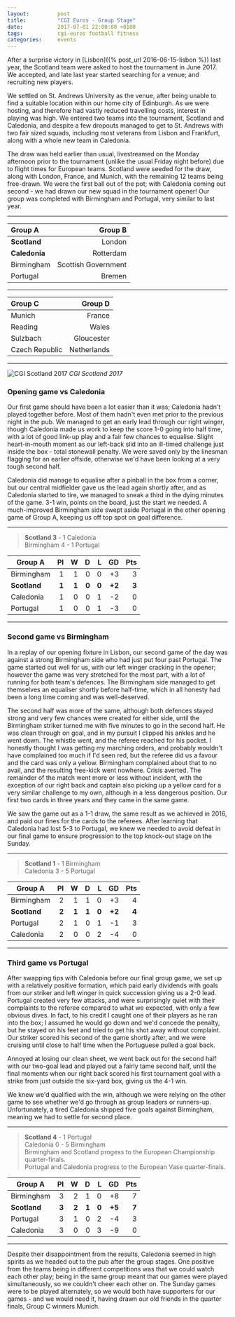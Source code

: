 ```yaml
---
layout:         post
title:          "CGI Euros - Group Stage"
date:           2017-07-01 22:00:00 +0100
tags:           cgi-euros football fitness
categories:     events
---
```


After a surprise victory in [Lisbon]({% post_url 2016-06-15-lisbon %}) last year, the Scotland team were asked to host the tournament in June 2017. We accepted, and late last year started searching for a venue; and recruiting new players.

<!-- Read More -->

We settled on St. Andrews University as the venue, after being unable to find a suitable location within our home city of Edinburgh. As we were hosting, and therefore had vastly reduced travelling costs, interest in playing was high. We entered two teams into the tournament, Scotland and Caledonia, and despite a few dropouts managed to get to St. Andrews with two fair sized squads, including most veterans from Lisbon and Frankfurt, along with a whole new team in Caledonia.

The draw was held earlier than usual, livestreamed on the Monday afternoon prior to the tournament (unlike the usual Friday night before) due to flight times for European teams. Scotland were seeded for the draw, along with London, France, and Munich, with the remaining 12 teams being free-drawn. We were the first ball out of the pot; with Caledonia coming out second - we had drawn our new squad in the tournament opener! Our group was completed with Birmingham and Portugal, very similar to last year.

---

|Group A|Group B|
|:---|---:|
|**Scotland**|London|
|**Caledonia**|Rotterdam|
|Birmingham|Scottish Government|
|Portugal|Bremen|

---

|Group C|Group D|
|:---|---:|
|Munich|France|
|Reading|Wales|
|Sulzbach|Gloucester|
|Czech Republic|Netherlands|

---

![CGI Scotland 2017]({{site.baseurl}}/assets/img/cgi-euros-2017-team-photo.jpg)
*CGI Scotland 2017*

### Opening game vs Caledonia

Our first game should have been a lot easier than it was; Caledonia hadn't played together before. Most of them hadn't even met prior to the previous night in the pub. We managed to get an early lead through our right winger, though Caledonia made us work to keep the score 1-0 going into half time, with a lot of good link-up play and a fair few chances to equalise. Slight heart-in-mouth moment as our left-back slid into an ill-timed challenge just inside the box - total stonewall penalty. We were saved only by the linesman flagging for an earlier offside, otherwise we'd have been looking at a very tough second half. 

Caledonia did manage to equalise after a pinball in the box from a corner, but our central midfielder gave us the lead again shortly after, and as Caledonia started to tire, we managed to sneak a third in the dying minutes of the game. 3-1 win, points on the board, just the start we needed. A much-improved Birmingham side swept aside Portugal in the other opening game of Group A, keeping us off top spot on goal difference.

---
 
> **Scotland 3** - 1 Caledonia  
> Birmingham 4 - 1 Portugal  

| Group A | Pl | W | D | L | GD | Pts |
|--------|---:|---:|---:|---:|---:|---:|
|Birmingham|1|1|0|0|+3|3|
|**Scotland**|**1**|**1**|**0**|**0**|**+2**|**3**|
|Caledonia|1|0|0|1|-2|0|
|Portugal|1|0|0|1|-3|0|

---

### Second game vs Birmingham

In a replay of our opening fixture in Lisbon, our second game of the day was against a strong Birmingham side who had just put four past Portugal. The game started out well for us, with our left winger cracking in the opener; however the game was very stretched for the most part, with a lot of running for both team's defences. The Birmingham side managed to get themselves an equaliser shortly before half-time, which in all honesty had been a long time coming and was well-deserved.

The second half was more of the same, although both defences stayed strong and very few chances were created for either side, until the Birmingham striker turned me with five minutes to go in the second half. He was clean through on goal, and in my pursuit I clipped his ankles and he went down. The whistle went, and the referee reached for his pocket. I honestly thought I was getting my marching orders, and probably wouldn't have complained too much if I'd seen red, but the referee did us a favour and the card was only a yellow. Birmingham complained about that to no avail, and the resulting free-kick went nowhere. Crisis averted. The remainder of the match went more or less without incident, with the exception of our right back and captain also picking up a yellow card for a very similar challenge to my own, although in a less dangerous position. Our first two cards in three years and they came in the same game. 

We saw the game out as a 1-1 draw, the same result as we achieved in 2016, and paid our fines for the cards to the referees. After learning that Caledonia had lost 5-3 to Portugal, we knew we needed to avoid defeat in our final game to ensure progression to the top knock-out stage on the Sunday.

---
 
> **Scotland 1** - 1 Birmingham  
> Caledonia 3 - 5 Portugal  

| Group A | Pl | W | D | L | GD | Pts |
|--------|---:|---:|---:|---:|---:|---:|
|Birmingham|2|1|1|0|+3|4|
|**Scotland**|**2**|**1**|**1**|**0**|**+2**|**4**|
|Portugal|2|1|0|1|-1|3|
|Caledonia|2|0|0|2|-4|0|

---

### Third game vs Portugal

After swapping tips with Caledonia before our final group game, we set up with a relatively positive formation, which paid early dividends with goals from our striker and left winger in quick succession giving us a 2-0 lead. Portugal created very few attacks, and were surprisingly quiet with their complaints to the referee compared to what we expected, with only a few obvious dives. In fact, to his credit I caught one of their players as he ran into the box; I assumed he would go down and we'd concede the penalty, but he stayed on his feet and tried to get his shot away without complaint. Our striker scored his second of the game shortly after, and we were cruising until close to half time when the Portuguese pulled a goal back. 

Annoyed at losing our clean sheet, we went back out for the second half with our two-goal lead and played out a fairly tame second half, until the final moments when our right back scored his first tournament goal with a strike from just outside the six-yard box, giving us the 4-1 win.

We knew we'd qualified with the win, although we were relying on the other game to see whether we'd go through as group leaders or runners-up. Unfortunately, a tired Caledonia shipped five goals against Birmingham, meaning we had to settle for second place.

---
 
> **Scotland 4** - 1 Portugal  
> Caledonia 0 - 5 Birmingham  
> Birmingham and Scotland progess to the European Championship quarter-finals.  
> Portugal and Caledonia progress to the European Vase quarter-finals.

| Group A | Pl | W | D | L | GD | Pts |
|--------|---:|---:|---:|---:|---:|---:|
|Birmingham|3|2|1|0|+8|7|
|**Scotland**|**3**|**2**|**1**|**0**|**+5**|**7**|
|Portugal|3|1|0|2|-4|3|
|Caledonia|3|0|0|3|-9|0|

---

Despite their disappointment from the results, Caledonia seemed in high spirits as we headed out to the pub after the group stages. One positive from the teams being in different competitions was that we could watch each other play; being in the same group meant that our games were played simultaneously, so we couldn't cheer each other on. The Sunday games were to be played alternately, so we would both have supporters for our games - and we would need it, having drawn our old friends in the quarter finals, Group C winners Munich. 